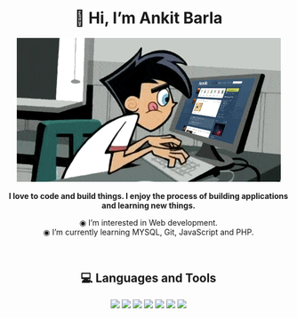 <h1 align="center">👋 Hi, I’m Ankit Barla</h1>

<p align="center">
<img src="https://raw.githubusercontent.com/barla-x88/barla-x88/main/anigif.gif"></p>
<p align="center">
<b>I love to code and build things. I enjoy the process of building applications and learning new things.</b>
</p>

<p align="center">
◉ I’m interested in Web development.<br>
◉ I’m currently learning MYSQL, Git, JavaScript and PHP.
</p>
<br>

<h2 align="center">💻 Languages and Tools</h1>
<!-- https://devicon.dev/ -->
<p align="center">
<img src="https://cdn.jsdelivr.net/gh/devicons/devicon/icons/debian/debian-original.svg" width="40px"/>
<img src="https://cdn.jsdelivr.net/gh/devicons/devicon/icons/vscode/vscode-original-wordmark.svg" width="40px"/>
<img src="https://cdn.jsdelivr.net/gh/devicons/devicon/icons/google/google-original-wordmark.svg" width="40px"//>
<img src="https://cdn.jsdelivr.net/gh/devicons/devicon/icons/bash/bash-original.svg" width="40px"/>
<img src="https://cdn.jsdelivr.net/gh/devicons/devicon/icons/html5/html5-original-wordmark.svg" width="40px"/>
<img src="https://cdn.jsdelivr.net/gh/devicons/devicon/icons/css3/css3-original-wordmark.svg" width="40px"/>
<img src="https://cdn.jsdelivr.net/gh/devicons/devicon/icons/javascript/javascript-original.svg" width="40px"/>
</p>
